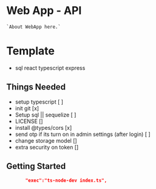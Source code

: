 # Web App - API
    `About WebApp here.`

# Template 
- sql react typescript express

## Things Needed

- setup typescript [ ]
- init git [x]
- Setup sql || sequelize [ ]
- LICENSE []
- install @types/cors [x]
- send otp if its turn on in admin settings (after login) [ ]
- change storage model []
- extra security on token []

## Getting Started

```json
       "exec":"ts-node-dev index.ts",
```